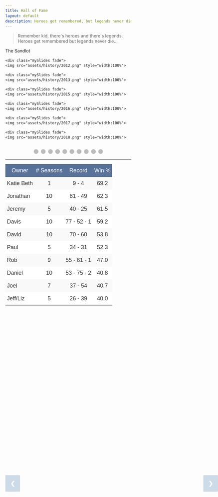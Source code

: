 ```yaml
---
title: Hall of Fame
layout: default
description: Heroes get remembered, but legends never die
---
```

> Remember kid, there's heroes and there's legends. Heroes get remembered but legends never die...

The Sandlot
<!-- HTML -->

<!-- Slideshow container -->
<div class="slideshow-container">

  <!-- Full-width images with number and caption text -->
  <div class="mySlides fade">
    <img src="assets/history/2009.png" style="width:100%">
  </div>

  <div class="mySlides fade">
    <img src="assets/history/2010.png" style="width:100%">
  </div>

  <div class="mySlides fade">
    <img src="assets/history/2011.png" style="width:100%">
  </div>

    <div class="mySlides fade">
    <img src="assets/history/2012.png" style="width:100%">
  </div>

    <div class="mySlides fade">
    <img src="assets/history/2013.png" style="width:100%">
  </div>

  <div class="mySlides fade">
    <img src="assets/history/2014.png" style="width:100%">
  </div>

    <div class="mySlides fade">
    <img src="assets/history/2015.png" style="width:100%">
  </div>

    <div class="mySlides fade">
    <img src="assets/history/2016.png" style="width:100%">
  </div>

    <div class="mySlides fade">
    <img src="assets/history/2017.png" style="width:100%">
  </div>

    <div class="mySlides fade">
    <img src="assets/history/2018.png" style="width:100%">
  </div>

  <!-- Next and previous buttons -->
  <a class="prev" onclick="plusSlides(-1)">&#10094;</a>
  <a class="next" onclick="plusSlides(1)">&#10095;</a>
</div>
<br>

<!-- The dots/circles -->
<div style="text-align:center">
  <span class="dot" onclick="currentSlide(1)"></span> 
  <span class="dot" onclick="currentSlide(2)"></span> 
  <span class="dot" onclick="currentSlide(3)"></span>
  <span class="dot" onclick="currentSlide(4)"></span>
  <span class="dot" onclick="currentSlide(5)"></span> 
  <span class="dot" onclick="currentSlide(6)"></span> 
  <span class="dot" onclick="currentSlide(7)"></span> 
  <span class="dot" onclick="currentSlide(8)"></span>
  <span class="dot" onclick="currentSlide(9)"></span>
  <span class="dot" onclick="currentSlide(10)"></span> 
</div>

<!-- CSS -->
<style>
* {box-sizing:border-box}

/* I added this to try and center any tables */
table.center {
  margin-left:auto; 
  margin-right:auto;
}


/* Slideshow container */
.slideshow-container {
  max-width: 1000px;
  position: relative;
  margin: auto;
}

/* Hide the images by default */
.mySlides {
  display: none;
}

/* Next & previous buttons */
.prev, .next {
  cursor: pointer;
  position: absolute;
  top: 40%;
  width: auto;
  margin-top: -22px;
  padding: 16px;
  background-color: #145998;
  color: white;
  font-weight: bold;
  font-size: 18px;
  transition: 0.6s ease;
  border-radius: 0 3px 3px 0;
  user-select: none;
  opacity: 0.2;
}

/* Position the "next button" to the right */
.next {
  right: 0;
  background-color: #145998;
  color: white;
}

/* On hover, add a black background color with a little bit see-through */
.prev:hover, .next:hover {
  background-color: rgba(0,0,0,0.8);
  opacity: 0.7;
}

/* Caption text */
.text {
  color: #f2f2f2;
  font-size: 15px;
  padding: 8px 12px;
  position: absolute;
  bottom: 8px;
  width: 100%;
  text-align: center;
}

/* Number text (1/3 etc) */
.numbertext {
  color: #f2f2f2;
  font-size: 12px;
  padding: 8px 12px;
  position: absolute;
  top: 0;
}

/* The dots/bullets/indicators */
.dot {
  cursor: pointer;
  height: 15px;
  width: 15px;
  margin: 0 2px;
  background-color: #bbb;
  border-radius: 50%;
  display: inline-block;
  transition: background-color 0.6s ease;
}

.round {
  border-radius: 50%;
}

.active, .dot:hover {
  background-color: #145998;
}

/* Fading animation */
.fade {
  -webkit-animation-name: fade;
  -webkit-animation-duration: 1.5s;
  animation-name: fade;
  animation-duration: 1.5s;
}

@-webkit-keyframes fade {
  from {opacity: .4} 
  to {opacity: 1}
}

@keyframes fade {
  from {opacity: .4} 
  to {opacity: 1}
}

</style>

<script>
var slideIndex = 1;
showSlides(slideIndex);

// Next/previous controls
function plusSlides(n) {
  showSlides(slideIndex += n);
}

// Thumbnail image controls
function currentSlide(n) {
  showSlides(slideIndex = n);
}

function showSlides(n) {
  var i;
  var slides = document.getElementsByClassName("mySlides");
  var dots = document.getElementsByClassName("dot");
  if (n > slides.length) {slideIndex = 1} 
  if (n < 1) {slideIndex = slides.length}
  for (i = 0; i < slides.length; i++) {
      slides[i].style.display = "none"; 
  }
  for (i = 0; i < dots.length; i++) {
      dots[i].className = dots[i].className.replace(" active", "");
  }
  slides[slideIndex-1].style.display = "block"; 
  dots[slideIndex-1].className += " active";
}
</script>
___

<style type="text/css">
.tg  {border-collapse:collapse;width:100%;}
.tg td{font-family:Arial, sans-serif;font-size:14px;padding:10px 5px;border-style:solid;border-width:0px;overflow:hidden;word-break:normal;border-color:#ccc;color:#333;background-color:#fff;}
.tg th{font-family:Arial, sans-serif;font-size:14px;font-weight:normal;padding:10px 5px;border-style:solid;border-width:0px;overflow:hidden;word-break:normal;border-color:#ccc;color:#333;background-color:#f0f0f0;}
.tg .tg-qtxd{background-color:#f9f9f9;font-size:18px;border-color:inherit;text-align:center;vertical-align:top}
.tg .tg-1kv1{font-size:18px;background-color:#58729a;color:#ffffff;border-color:inherit;text-align:center;vertical-align:top}
.tg .tg-cyr5{background-color:#f9f9f9;font-size:18px;border-color:inherit;text-align:left;vertical-align:top}
.tg .tg-fuxe{font-size:18px;border-color:inherit;text-align:left;vertical-align:top}
.tg .tg-7jts{font-size:18px;border-color:inherit;text-align:center;vertical-align:top}

</style>
<table class="tg">
  <tr>
    <th class="tg-1kv1">Owner</th>
    <th class="tg-1kv1"># Seasons</th>
    <th class="tg-1kv1">Record</th>
    <th class="tg-1kv1">Win %</th>
  </tr>
  <tr>
    <td class="tg-cyr5">Katie Beth</td>
    <td class="tg-qtxd">1</td>
    <td class="tg-qtxd">9 - 4</td>
    <td class="tg-qtxd">69.2</td>
  </tr>
  <tr>
    <td class="tg-fuxe">Jonathan</td>
    <td class="tg-7jts">10</td>
    <td class="tg-7jts">81 - 49</td>
    <td class="tg-7jts">62.3</td>
  </tr>
  <tr>
    <td class="tg-cyr5">Jeremy</td>
    <td class="tg-qtxd">5</td>
    <td class="tg-qtxd">40 - 25</td>
    <td class="tg-qtxd">61.5</td>
  </tr>
  <tr>
    <td class="tg-fuxe">Davis</td>
    <td class="tg-7jts">10</td>
    <td class="tg-7jts">77 - 52 - 1</td>
    <td class="tg-7jts">59.2</td>
  </tr>
  <tr>
    <td class="tg-cyr5">David</td>
    <td class="tg-qtxd">10</td>
    <td class="tg-qtxd">70 - 60</td>
    <td class="tg-qtxd">53.8</td>
  </tr>
  <tr>
    <td class="tg-fuxe">Paul</td>
    <td class="tg-7jts">5</td>
    <td class="tg-7jts">34 - 31</td>
    <td class="tg-7jts">52.3</td>
  </tr>
  <tr>
    <td class="tg-cyr5">Rob</td>
    <td class="tg-qtxd">9</td>
    <td class="tg-qtxd">55 - 61 - 1</td>
    <td class="tg-qtxd">47.0</td>
  </tr>
  <tr>
    <td class="tg-fuxe">Daniel</td>
    <td class="tg-7jts">10</td>
    <td class="tg-7jts">53 - 75 - 2</td>
    <td class="tg-7jts">40.8</td>
  </tr>
  <tr>
    <td class="tg-cyr5">Joel</td>
    <td class="tg-qtxd">7</td>
    <td class="tg-qtxd">37 - 54</td>
    <td class="tg-qtxd">40.7</td>
  </tr>
  <tr>
    <td class="tg-fuxe">Jeff/Liz</td>
    <td class="tg-7jts">5</td>
    <td class="tg-7jts">26 - 39</td>
    <td class="tg-7jts">40.0</td>
  </tr>
</table>